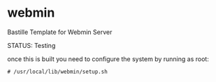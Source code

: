 # webmin
Bastille Template for Webmin Server

 STATUS:  Testing

once this is built you need to configure the system by running as root:

	# /usr/local/lib/webmin/setup.sh



